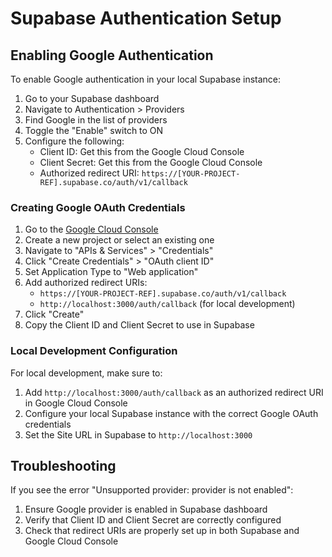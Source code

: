 # Supabase Authentication Setup

## Enabling Google Authentication

To enable Google authentication in your local Supabase instance:

1. Go to your Supabase dashboard
2. Navigate to Authentication > Providers
3. Find Google in the list of providers
4. Toggle the "Enable" switch to ON
5. Configure the following:
   - Client ID: Get this from the Google Cloud Console
   - Client Secret: Get this from the Google Cloud Console
   - Authorized redirect URI: `https://[YOUR-PROJECT-REF].supabase.co/auth/v1/callback`

### Creating Google OAuth Credentials

1. Go to the [Google Cloud Console](https://console.cloud.google.com/)
2. Create a new project or select an existing one
3. Navigate to "APIs & Services" > "Credentials"
4. Click "Create Credentials" > "OAuth client ID"
5. Set Application Type to "Web application"
6. Add authorized redirect URIs:
   - `https://[YOUR-PROJECT-REF].supabase.co/auth/v1/callback`
   - `http://localhost:3000/auth/callback` (for local development)
7. Click "Create"
8. Copy the Client ID and Client Secret to use in Supabase

### Local Development Configuration

For local development, make sure to:

1. Add `http://localhost:3000/auth/callback` as an authorized redirect URI in Google Cloud Console
2. Configure your local Supabase instance with the correct Google OAuth credentials
3. Set the Site URL in Supabase to `http://localhost:3000`

## Troubleshooting

If you see the error "Unsupported provider: provider is not enabled":

1. Ensure Google provider is enabled in Supabase dashboard
2. Verify that Client ID and Client Secret are correctly configured
3. Check that redirect URIs are properly set up in both Supabase and Google Cloud Console
